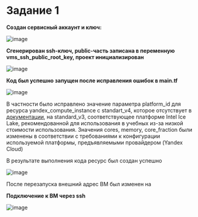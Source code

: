 # Задание 1

**Создан сервисный аккаунт и ключ:**

![image](https://github.com/user-attachments/assets/9fefdaca-39da-4ea5-be0c-354c4aed13df)

**Сгенерирован ssh-ключ, public-часть записана в переменную vms_ssh_public_root_key, проект инициализирован**

![image](https://github.com/user-attachments/assets/dac01482-212b-4abf-947a-425bdaa84137)

**Код был успешно запущен после исправления ошибок в main.tf**

![image](https://github.com/user-attachments/assets/aee1d77a-68a7-4e10-ae6e-bdbe6fa66b07)

В частности было исправлено значение параметра platform_id для ресурса yandex_compute_instance c standart_v4, которое отсутствует в [документации](https://yandex.cloud/ru/docs/compute/concepts/vm-platforms), на standard_v3, соответствующее платформе Intel Ice Lake, рекомендованной для использования в учебных из-за низкой стоимости использования. Значения cores, memory, core_fraction были изменены в соответствии с требованиями к конфигурации используемой платформы, предъявляемыми провайдером (Yandex Cloud)

В результате выполнения кода ресурс был создан успешно 

![image](https://github.com/user-attachments/assets/61e8d916-aa96-4ff5-bd59-d991035b7191)


После перезапуска внешний адрес ВМ был изменен на 

**Подключение к ВМ через ssh**

![image](https://github.com/user-attachments/assets/8a5f2629-7538-45ca-a942-2f94a4f17168)




